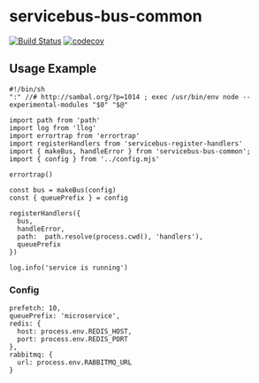 # servicebus-bus-common
[![Build Status](https://travis-ci.org/patrickleet/servicebus-bus-common.svg?branch=master)](https://travis-ci.org/patrickleet/servicebus-bus-common)
[![codecov](https://codecov.io/gh/patrickleet/servicebus-bus-common/branch/master/graph/badge.svg)](https://codecov.io/gh/patrickleet/servicebus-bus-common)

## Usage Example

```
#!/bin/sh 
":" //# http://sambal.org/?p=1014 ; exec /usr/bin/env node --experimental-modules "$0" "$@"

import path from 'path'
import log from 'llog'
import errortrap from 'errortrap'
import registerHandlers from 'servicebus-register-handlers'
import { makeBus, handleError } from 'servicebus-bus-common';
import { config } from '../config.mjs'

errortrap()

const bus = makeBus(config)
const { queuePrefix } = config

registerHandlers({
  bus,
  handleError,
  path:  path.resolve(process.cwd(), 'handlers'),
  queuePrefix
})

log.info('service is running')
```

### Config

```
prefetch: 10,
queuePrefix: 'microservice',
redis: {
  host: process.env.REDIS_HOST,
  port: process.env.REDIS_PORT
},
rabbitmq: {
  url: process.env.RABBITMQ_URL
}
```